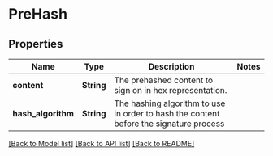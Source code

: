# PreHash

## Properties

Name | Type | Description | Notes
------------ | ------------- | ------------- | -------------
**content** | **String** | The prehashed content to sign on in hex representation. | 
**hash_algorithm** | **String** | The hashing algorithm to use in order to hash the content before the signature process | 

[[Back to Model list]](../README.md#documentation-for-models) [[Back to API list]](../README.md#documentation-for-api-endpoints) [[Back to README]](../README.md)


